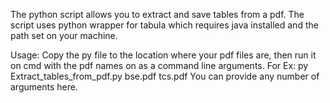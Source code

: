 The python script allows you to extract and save tables from a pdf.
The script uses python wrapper for tabula which requires java installed and the path set on your machine.

Usage:
Copy the py file to the location where your pdf files are, then run it on cmd with the pdf names on as a command line arguments.
For Ex: py Extract_tables_from_pdf.py bse.pdf tcs.pdf
You can provide any number of arguments here.
